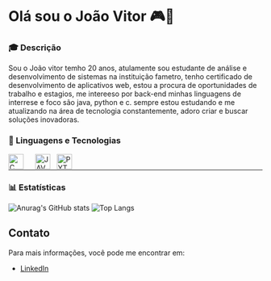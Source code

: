 <h1 align="left">Olá sou o João Vitor 🎮👋</h1>

 ### 🎓 Descrição

Sou o João vitor temho 20 anos, atulamente sou estudante de análise e desenvolvimento de sistemas na instituição fametro, tenho certificado de desenvolvimento de aplicativos web, estou a procura de oportunidades de trabalho e estagios, me intereeso por back-end minhas linguagens de interrese e foco são java, python e c. sempre estou estudando e me atualizando na área de tecnologia constantemente, adoro criar e buscar soluções inovadoras.

### 👾 Linguagens e Tecnologias 

   <img
     align="left"
     alt="C"
     title="C"
     width="30px"
     style="padding-right: 20px"
     src="https://cdn.jsdelivr.net/gh/devicons/devicon@latest/icons/c/c-original.svg"/>

  <img
    align="left"
     alt="JAVA"
     title="JAVA"
     width="30px"
     style="padding-right: 10px"
    src="https://cdn.jsdelivr.net/gh/devicons/devicon@latest/icons/java/java-original.svg"/>
       
  <img 
    align="left"
     alt="PYTHON"
     title="PYTHON"
     width="30px"
     style="padding-right: 10px"
    src="https://cdn.jsdelivr.net/gh/devicons/devicon@latest/icons/python/python-original.svg"/>
 

    
---
### 📊 Estatísticas

![Anurag's GitHub stats](https://github-readme-stats.vercel.app/api?username=kobeniex&show_icons=true&theme=radical&include_all_commits=true&locale=pt-br) ![Top Langs](https://github-readme-stats.vercel.app/api/top-langs/?username=kobeniex&theme=radical&layout=compact&custom_title=Linguagens&langs_count=3)


## Contato

Para mais informações, você pode me encontrar em:

- [LinkedIn](https://www.linkedin.com/in/joao-vitor-pereira-b78a09371)

